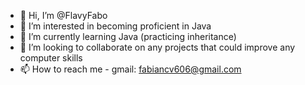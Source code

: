 - 👋 Hi, I’m @FlavyFabo
- 👀 I’m interested in becoming proficient in Java
- 🌱 I’m currently learning Java (practicing inheritance)
- 💞️ I’m looking to collaborate on any projects that could improve any computer skills
- 📫 How to reach me - gmail: fabiancv606@gmail.com

<!---
FlavyFabo/FlavyFabo is a ✨ special ✨ repository because its `README.md` (this file) appears on your GitHub profile.
You can click the Preview link to take a look at your changes.
--->

